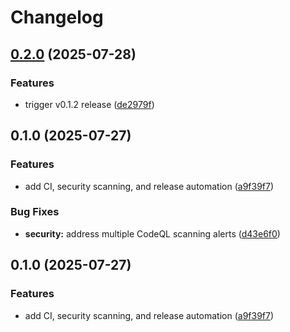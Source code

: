 # Changelog

## [0.2.0](https://github.com/gustav0thethird/ScriptMesh/compare/v0.1.0...v0.2.0) (2025-07-28)


### Features

* trigger v0.1.2 release ([de2979f](https://github.com/gustav0thethird/ScriptMesh/commit/de2979f734f3c68b92498ca5f9cf3099715e6e01))

## 0.1.0 (2025-07-27)


### Features

* add CI, security scanning, and release automation ([a9f39f7](https://github.com/gustav0thethird/ScriptMesh/commit/a9f39f74d085589f9182420625acfc2433cca488))


### Bug Fixes

* **security:** address multiple CodeQL scanning alerts ([d43e6f0](https://github.com/gustav0thethird/ScriptMesh/commit/d43e6f03186debb737241580fe25602033da0f15))

## 0.1.0 (2025-07-27)


### Features

* add CI, security scanning, and release automation ([a9f39f7](https://github.com/gustav0thethird/ScriptMesh/commit/a9f39f74d085589f9182420625acfc2433cca488))
